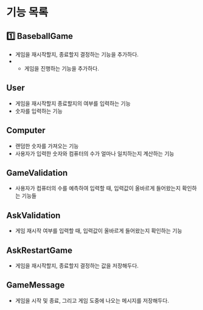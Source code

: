# 기능 목록

## 1️⃣ BaseballGame

- 게임을 재시작할지, 종료할지 결정하는 기능을 추가하다.
-
    - 게임을 진행하는 기능을 추가하다.

## User

- 게임을 재시작할지 종료할지의 여부를 입력하는 기능
- 숫자를 입력하는 기능

## Computer

- 랜덤한 숫자를 가져오는 기능
- 사용자가 입력한 숫자와 컴퓨터의 수가 얼마나 일치하는지 계산하는 기능

## GameValidation

- 사용자가 컴퓨터의 수를 예측하여 입력할 때, 입력값이 올바르게 들어왔는지 확인하는 기능들

## AskValidation

- 게임 재시작 여부를 입력할 때, 입력값이 올바르게 들어왔는지 확인하는 기능

## AskRestartGame

- 게임을 재시작할지, 종료할지 결정하는 값을 저장해두다.

## GameMessage

- 게임을 시작 및 종료, 그리고 게임 도중에 나오는 메시지를 저장해두다.